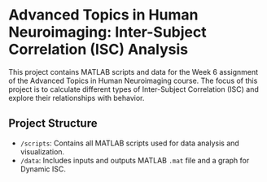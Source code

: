 # Advanced Topics in Human Neuroimaging: Inter-Subject Correlation (ISC) Analysis

This project contains MATLAB scripts and data for the Week 6 assignment of the Advanced Topics in Human Neuroimaging course. The focus of this project is to calculate different types of Inter-Subject Correlation (ISC) and explore their relationships with behavior.

## Project Structure

- `/scripts`: Contains all MATLAB scripts used for data analysis and visualization.
- `/data`: Includes inputs and outputs MATLAB `.mat` file and a graph for Dynamic ISC.
